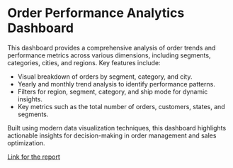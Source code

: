 # Order Performance Analytics Dashboard

This dashboard provides a comprehensive analysis of order trends and performance metrics across various dimensions, including segments, categories, cities, and regions. Key features include:

* Visual breakdown of orders by segment, category, and city.
* Yearly and monthly trend analysis to identify performance patterns.
* Filters for region, segment, category, and ship mode for dynamic insights.
* Key metrics such as the total number of orders, customers, states, and segments.

Built using modern data visualization techniques, this dashboard highlights actionable insights for decision-making in order management and sales optimization.

[Link for the report](https://lookerstudio.google.com/reporting/2b451b52-eafb-402b-afc0-43ca18947f5d)

